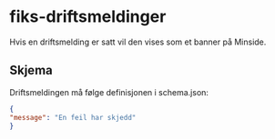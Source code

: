 # fiks-driftsmeldinger
Hvis en driftsmelding er satt vil den vises som et banner på Minside.

## Skjema
Driftsmeldingen må følge definisjonen i schema.json:

```json
{
"message": "En feil har skjedd"
}
```
